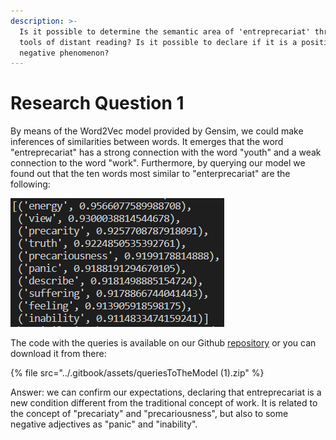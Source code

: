 ```yaml
---
description: >-
  Is it possible to determine the semantic area of 'entreprecariat' through the
  tools of distant reading? Is it possible to declare if it is a positive or
  negative phenomenon?
---
```


# Research Question 1

By means of the Word2Vec model provided by Gensim, we could make inferences of similarities between words. It emerges that the word "entreprecariat" has a strong connection with the word "youth" and a weak connection to the word "work". Furthermore, by querying our model we found out that the ten words most similar to "enterprecariat" are the following:

![](../.gitbook/assets/image.png)&#x20;

The code with the queries is available on our Github [repository](https://github.com/Entreprecariat/Entreprecariat) or you can download it from there:

{% file src="../.gitbook/assets/queriesToTheModel (1).zip" %}

Answer: we can confirm our expectations, declaring that entreprecariat is a new condition different from the traditional concept of work. It is related to the concept of "precariaty" and "precariousness", but also to some negative adjectives as "panic" and "inability".&#x20;
